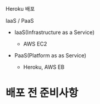 Heroku 배포

IaaS / PaaS
 - IaaS(Infrastructure as a Service)
    - AWS EC2

 - PaaS(Platform as as Service)
    - Heroku, AWS EB
    

# 배포 전 준비사항

